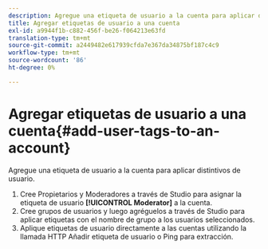 ```yaml
---
description: Agregue una etiqueta de usuario a la cuenta para aplicar distintivos de usuario.
title: Agregar etiquetas de usuario a una cuenta
exl-id: a9944f1b-c882-456f-be26-f064213e63fd
translation-type: tm+mt
source-git-commit: a2449482e617939cfda7e367da34875bf187c4c9
workflow-type: tm+mt
source-wordcount: '86'
ht-degree: 0%

---
```


# Agregar etiquetas de usuario a una cuenta{#add-user-tags-to-an-account}

Agregue una etiqueta de usuario a la cuenta para aplicar distintivos de usuario.

1. Cree Propietarios y Moderadores a través de Studio para asignar la etiqueta de usuario **[!UICONTROL Moderator]** a la cuenta.
1. Cree grupos de usuarios y luego agréguelos a través de Studio para aplicar etiquetas con el nombre de grupo a los usuarios seleccionados.
1. Aplique etiquetas de usuario directamente a las cuentas utilizando la llamada HTTP Añadir etiqueta de usuario o Ping para extracción.
